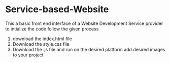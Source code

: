 # Service-based-Website
This a basic front end interface of a Website Development Service provider
to intialize the code 
follow the given process
1. download the index.html file
2. Download the style.css file
3. Download the .js file and run on the desired platform
add desired images to your project 
